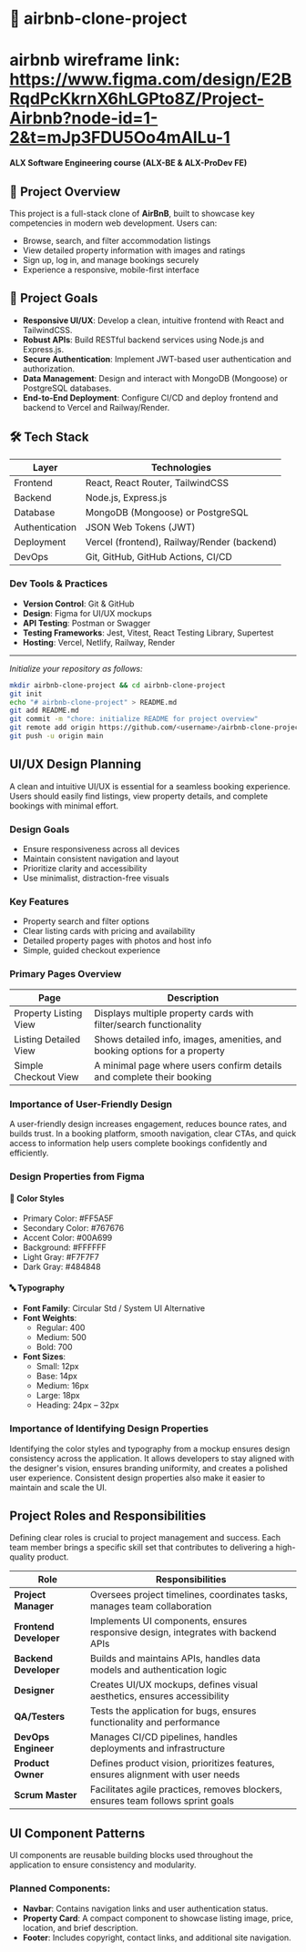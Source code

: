 # 🏡 airbnb-clone-project
# airbnb wireframe link: https://www.figma.com/design/E2BRqdPcKkrnX6hLGPto8Z/Project-Airbnb?node-id=1-2&t=mJp3FDU5Oo4mAILu-1

**ALX Software Engineering course (ALX-BE & ALX-ProDev FE)** 

## 📖 Project Overview
This project is a full-stack clone of **AirBnB**, built to showcase key competencies in modern web development. Users can:

- Browse, search, and filter accommodation listings
- View detailed property information with images and ratings
- Sign up, log in, and manage bookings securely
- Experience a responsive, mobile-first interface

## 🎯 Project Goals
- **Responsive UI/UX**: Develop a clean, intuitive frontend with React and TailwindCSS.  
- **Robust APIs**: Build RESTful backend services using Node.js and Express.js.  
- **Secure Authentication**: Implement JWT-based user authentication and authorization.  
- **Data Management**: Design and interact with MongoDB (Mongoose) or PostgreSQL databases.  
- **End-to-End Deployment**: Configure CI/CD and deploy frontend and backend to Vercel and Railway/Render.

## 🛠️ Tech Stack
| Layer        | Technologies                                       |
| ------------ | -------------------------------------------------- |
| Frontend     | React, React Router, TailwindCSS                   |
| Backend      | Node.js, Express.js                                |
| Database     | MongoDB (Mongoose) or PostgreSQL                   |
| Authentication| JSON Web Tokens (JWT)                             |
| Deployment   | Vercel (frontend), Railway/Render (backend)        |
| DevOps       | Git, GitHub, GitHub Actions, CI/CD                |

### Dev Tools & Practices
- **Version Control**: Git & GitHub  
- **Design**: Figma for UI/UX mockups  
- **API Testing**: Postman or Swagger  
- **Testing Frameworks**: Jest, Vitest, React Testing Library, Supertest  
- **Hosting**: Vercel, Netlify, Railway, Render

---

*Initialize your repository as follows:*  
```bash
mkdir airbnb-clone-project && cd airbnb-clone-project
git init
echo "# airbnb-clone-project" > README.md
git add README.md
git commit -m "chore: initialize README for project overview"
git remote add origin https://github.com/<username>/airbnb-clone-project.git
git push -u origin main
```
## UI/UX Design Planning

A clean and intuitive UI/UX is essential for a seamless booking experience. Users should easily find listings, view property details, and complete bookings with minimal effort.

### Design Goals
- Ensure responsiveness across all devices
- Maintain consistent navigation and layout
- Prioritize clarity and accessibility
- Use minimalist, distraction-free visuals

### Key Features
- Property search and filter options
- Clear listing cards with pricing and availability
- Detailed property pages with photos and host info
- Simple, guided checkout experience

### Primary Pages Overview

| Page                    | Description                                                                 |
|-------------------------|-----------------------------------------------------------------------------|
| Property Listing View   | Displays multiple property cards with filter/search functionality           |
| Listing Detailed View   | Shows detailed info, images, amenities, and booking options for a property  |
| Simple Checkout View    | A minimal page where users confirm details and complete their booking       |

### Importance of User-Friendly Design

A user-friendly design increases engagement, reduces bounce rates, and builds trust. In a booking platform, smooth navigation, clear CTAs, and quick access to information help users complete bookings confidently and efficiently.

### Design Properties from Figma

#### 🎨 Color Styles
- Primary Color: #FF5A5F
- Secondary Color: #767676
- Accent Color: #00A699
- Background: #FFFFFF
- Light Gray: #F7F7F7
- Dark Gray: #484848

#### 🔤 Typography
- **Font Family**: Circular Std / System UI Alternative
- **Font Weights**:
  - Regular: 400
  - Medium: 500
  - Bold: 700
- **Font Sizes**:
  - Small: 12px
  - Base: 14px
  - Medium: 16px
  - Large: 18px
  - Heading: 24px – 32px

### Importance of Identifying Design Properties

Identifying the color styles and typography from a mockup ensures design consistency across the application. It allows developers to stay aligned with the designer's vision, ensures branding uniformity, and creates a polished user experience. Consistent design properties also make it easier to maintain and scale the UI.

## Project Roles and Responsibilities

Defining clear roles is crucial to project management and success. Each team member brings a specific skill set that contributes to delivering a high-quality product.

| Role                | Responsibilities                                                                 |
|---------------------|----------------------------------------------------------------------------------|
| **Project Manager** | Oversees project timelines, coordinates tasks, manages team collaboration        |
| **Frontend Developer** | Implements UI components, ensures responsive design, integrates with backend APIs |
| **Backend Developer**  | Builds and maintains APIs, handles data models and authentication logic         |
| **Designer**        | Creates UI/UX mockups, defines visual aesthetics, ensures accessibility           |
| **QA/Testers**      | Tests the application for bugs, ensures functionality and performance             |
| **DevOps Engineer** | Manages CI/CD pipelines, handles deployments and infrastructure                   |
| **Product Owner**   | Defines product vision, prioritizes features, ensures alignment with user needs   |
| **Scrum Master**    | Facilitates agile practices, removes blockers, ensures team follows sprint goals  |

## UI Component Patterns

UI components are reusable building blocks used throughout the application to ensure consistency and modularity.

### Planned Components:
- **Navbar**: Contains navigation links and user authentication status.
- **Property Card**: A compact component to showcase listing image, price, location, and brief description.
- **Footer**: Includes copyright, contact links, and additional site navigation.
